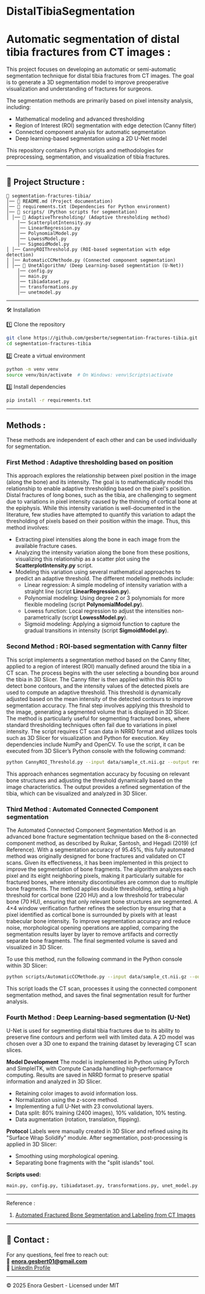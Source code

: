 # DistalTibiaSegmentation

# Automatic segmentation of distal tibia fractures from CT images : 

This project focuses on developing an automatic or semi-automatic segmentation technique for distal tibia fractures from CT images. The goal is to generate a 3D segmentation model to improve preoperative visualization and understanding of fractures for surgeons.

The segmentation methods are primarily based on pixel intensity analysis, including:

- Mathematical modeling and advanced thresholding
- Region of Interest (ROI) segmentation with edge detection (Canny filter)
- Connected component analysis for automatic segmentation
- Deep learning-based segmentation using a 2D U-Net model

This repository contains Python scripts and methodologies for preprocessing, segmentation, and visualization of tibia fractures.

---

## 📂 Project Structure :

```
📂 segmentation-fractures-tibia/
│── 📜 README.md (Project documentation)
│── 📜 requirements.txt (Dependencies for Python environment)
│── 📂 scripts/ (Python scripts for segmentation)
│ │── 📂 AdaptiveThresholding/ (Adaptive thresholding method)
    │── ScatterplotIntensity.py 
    │── LinearRegression.py
    │── PolynomialModel.py
    │── LowessModel.py
    │── SigmoidModel.py 
│ │── CannyROIThreshold.py (ROI-based segmentation with edge detection)
│ │── AutomaticCCMethode.py (Connected component segmentation)
│ │── 📂 UnetAlgorithm/ (Deep Learning-based segmentation (U-Net))
    │── config.py 
    │── main.py
    │── tibiadataset.py
    │── transformations.py
    │── unetmodel.py 
```
---

🛠 Installation  

1️⃣ Clone the repository 
```bash
git clone https://github.com/gesberte/segmentation-fractures-tibia.git
cd segmentation-fractures-tibia
```

2️⃣ Create a virtual environment 
```bash
python -m venv venv
source venv/bin/activate  # On Windows: venv\Scripts\activate
```

3️⃣ Install dependencies
```bash
pip install -r requirements.txt
```

---

## Methods :  
These methods are independent of each other and can be used individually for segmentation.

### First Method : Adaptive thresholding based on position 

This approach explores the relationship between pixel position in the image (along the bone) and its intensity. The goal is to mathematically model this relationship to enable adaptive thresholding based on the pixel's position.
Distal fractures of long bones, such as the tibia, are challenging to segment due to variations in pixel intensity caused by the thinning of cortical bone at the epiphysis. While this intensity variation is well-documented in the literature, few studies have attempted to quantify this variation to adapt the thresholding of pixels based on their position within the image.
Thus, this method involves:
- Extracting pixel intensities along the bone in each image from the available fracture cases.
- Analyzing the intensity variation along the bone from these positions, visualizing this relationship as a scatter plot using the **ScatterplotIntensity.py** script.
- Modeling this variation using several mathematical approaches to predict an adaptive threshold. The different modeling methods include:
  - Linear regression: A simple modeling of intensity variation with a straight line (script **LinearRegression.py**).
  - Polynomial modeling: Using degree 2 or 3 polynomials for more flexible modeling (script **PolynomialModel.py**).
  - Lowess function: Local regression to adjust the intensities non-parametrically (script **LowessModel.py**).
  - Sigmoid modeling: Applying a sigmoid function to capture the gradual transitions in intensity (script **SigmoidModel.py**).

### Second Method : ROI-based segmentation with Canny filter 

This script implements a segmentation method based on the Canny filter, applied to a region of interest (ROI) manually defined around the tibia in a CT scan. The process begins with the user selecting a bounding box around the tibia in 3D Slicer. The Canny filter is then applied within this ROI to detect bone contours, and the intensity values of the detected pixels are used to compute an adaptive threshold. This threshold is dynamically adjusted based on the mean intensity of the detected contours to improve segmentation accuracy. The final step involves applying this threshold to the image, generating a segmented volume that is displayed in 3D Slicer. The method is particularly useful for segmenting fractured bones, where standard thresholding techniques often fail due to variations in pixel intensity. The script requires CT scan data in NRRD format and utilizes tools such as 3D Slicer for visualization and Python for execution. Key dependencies include NumPy and OpenCV. To use the script, it can be executed from 3D Slicer’s Python console with the following command:

```bash
python CannyROI_Threshold.py --input data/sample_ct.nii.gz --output results/roi_segmented.nii.gz
```

This approach enhances segmentation accuracy by focusing on relevant bone structures and adjusting the threshold dynamically based on the image characteristics. The output provides a refined segmentation of the tibia, which can be visualized and analyzed in 3D Slicer.

### Third Method : Automated Connected Component segmentation 

The Automated Connected Component Segmentation Method is an advanced bone fracture segmentation technique based on the 8-connected component method, as described by Ruikar, Santosh, and Hegadi (2019) (cf Reference). With a segmentation accuracy of 95.45%, this fully automated method was originally designed for bone fractures and validated on CT scans. Given its effectiveness, it has been implemented in this project to improve the segmentation of bone fragments. The algorithm analyzes each pixel and its eight neighboring pixels, making it particularly suitable for fractured bones, where intensity discontinuities are common due to multiple bone fragments. The method applies double thresholding, setting a high threshold for cortical bone (220 HU) and a low threshold for trabecular bone (70 HU), ensuring that only relevant bone structures are segmented. A 4×4 window verification further refines the selection by ensuring that a pixel identified as cortical bone is surrounded by pixels with at least trabecular bone intensity. To improve segmentation accuracy and reduce noise, morphological opening operations are applied, comparing the segmentation results layer by layer to remove artifacts and correctly separate bone fragments. The final segmented volume is saved and visualized in 3D Slicer.  

To use this method, run the following command in the Python console within 3D Slicer:  

```bash
python scripts/AutomaticCCMethode.py --input data/sample_ct.nii.gz --output results/connected_segmented.nii.gz
```

This script loads the CT scan, processes it using the connected component segmentation method, and saves the final segmentation result for further analysis.

### Fourth Method : Deep Learning-based segmentation (U-Net)

U-Net is used for segmenting distal tibia fractures due to its ability to preserve fine contours and perform well with limited data. A 2D model was chosen over a 3D one to expand the training dataset by leveraging CT scan slices.

**Model Development**
The model is implemented in Python using PyTorch and SimpleITK, with Compute Canada handling high-performance computing. Results are saved in NRRD format to preserve spatial information and analyzed in 3D Slicer.
- Retaining color images to avoid information loss.
- Normalization using the z-score method.
- Implementing a full U-Net with 23 convolutional layers.
- Data split: 80% training (2400 images), 10% validation, 10% testing.
- Data augmentation (rotation, translation, flipping).

**Protocol**
Labels were manually created in 3D Slicer and refined using its "Surface Wrap Solidify" module. After segmentation, post-processing is applied in 3D Slicer:
- Smoothing using morphological opening.
- Separating bone fragments with the "split islands" tool.

**Scripts used:** 
```bash
main.py, config.py, tibiadataset.py, transformations.py, unet_model.py.
```
---

Reference :  
1. [Automated Fractured Bone Segmentation and Labeling from CT Images](https://doi.org/10.1007/s10916-019-1176-x)  

---


## 📩 Contact :   
For any questions, feel free to reach out:  
📧 **enora.gesbert01@gmail.com**  
📍 [LinkedIn Profile](https://www.linkedin.com/in/enora-gesbert/)  

---

© 2025 Enora Gesbert - Licensed under MIT

